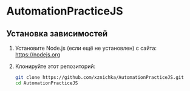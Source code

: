# AutomationPracticeJS

## Установка зависимостей

1. Установите Node.js (если ещё не установлен) с сайта: https://nodejs.org
2. Клонируйте этот репозиторий:

   ```bash
   git clone https://github.com/xznichka/AutomationPracticeJS.git
   cd AutomationPracticeJS
